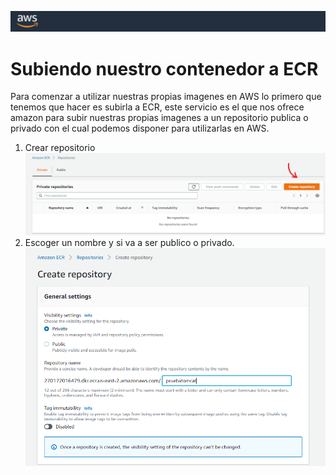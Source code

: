 ![aws.png](../Images/aws.png)

# Subiendo nuestro contenedor a ECR
Para comenzar a utilizar nuestras propias imagenes en AWS lo primero que tenemos que hacer es subirla a ECR, este servicio es el que nos ofrece amazon para subir nuestras propias imagenes a un repositorio publica o privado con el cual podemos disponer para utilizarlas en AWS.

1. Crear repositorio
![aws1.png](../Images/aws1.png)
2.   Escoger un nombre y si va a ser publico o privado.
![aws2.png](../Images/aws2.png)



  
  
  

